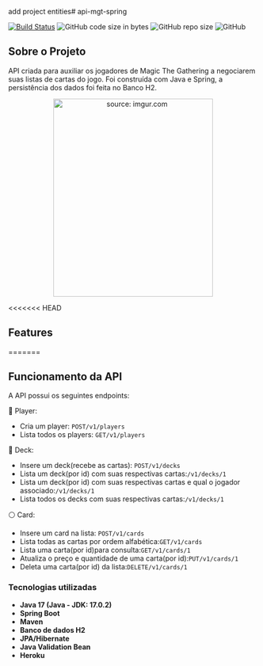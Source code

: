 add project entities# api-mgt-spring

[![Build Status](https://travis-ci.org/mariazevedo88/travels-java-api.svg?branch=master)](https://travis-ci.org/mariazevedo88/travels-java-api) ![GitHub code size in bytes](https://img.shields.io/github/languages/code-size/mariazevedo88/travels-java-api) ![GitHub repo size](https://img.shields.io/github/repo-size/mariazevedo88/travels-java-api)  ![GitHub](https://img.shields.io/github/license/mariazevedo88/travels-java-api)

## Sobre o Projeto
<p align> API criada para auxiliar os jogadores de Magic The Gathering a negociarem suas listas de cartas do jogo. Foi construída com Java e Spring, a persistência dos dados foi feita no Banco H2.  </P>

<p align="center">
  <a href="https://imgur.com/yz1c5YM">
     <img src="https://i.imgur.com/yz1c5YM.jpg" title="source: imgur.com" width="80%" height="400px" align-content="center"/>    
  </a>
</p>

<<<<<<< HEAD
## Features
=======
## Funcionamento da API

A API  possui os seguintes endpoints:

:red_circle: Player: 
* Cria um player: `POST/v1/players`
* Lista todos os players: `GET/v1/players`

:large_blue_circle: Deck:  
* Insere um deck(recebe as cartas): `POST/v1/decks`
* Lista um deck(por id) com suas respectivas cartas:`/v1/decks/1`
* Lista um deck(por id) com suas respectivas cartas e qual o jogador associado:`/v1/decks/1`
* Lista todos os decks com suas respectivas cartas:`/v1/decks/1`

:white_circle: Card:  
* Insere um card na lista: `POST/v1/cards`
* Lista todas as cartas por ordem alfabética:`GET/v1/cards`
* Lista uma carta(por id)para consulta:`GET/v1/cards/1`
* Atualiza o preço e quantidade de uma carta(por id):`PUT/v1/cards/1`
* Deleta uma carta(por id) da lista:`DELETE/v1/cards/1` 

### Tecnologias utilizadas

* **Java 17 (Java - JDK: 17.0.2)**
* **Spring Boot**
* **Maven**
* **Banco de dados H2**
* **JPA/Hibernate**
* **Java Validation Bean**
* **Heroku**



